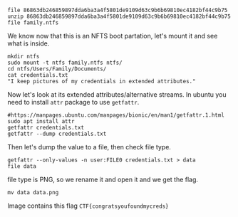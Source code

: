 ```
file 86863db246859897dda6ba3a4f5801de9109d63c9b6b69810ec4182bf44c9b75
unzip 86863db246859897dda6ba3a4f5801de9109d63c9b6b69810ec4182bf44c9b75
file family.ntfs
```
We know now that this is an NFTS boot partation, let's mount it and see what is inside. 
```
mkdir ntfs
sudo mount -t ntfs family.ntfs ntfs/
cd ntfs/Users/Family/Documents/
cat credentials.txt
"I keep pictures of my credentials in extended attributes."
```
Now let's look at its extended attributes/alternative streams. In ubuntu you need to install `attr` package to use `getfattr`.
```
#https://manpages.ubuntu.com/manpages/bionic/en/man1/getfattr.1.html
sudo apt install attr
getfattr credentials.txt
getfattr --dump credentials.txt
```
Then let's dump the value to a file, then check file type. 
```
getfattr --only-values -n user:FILE0 credentials.txt > data
file data
```
file type is PNG, so we rename it and open it and we get the flag. 
```
mv data data.png
```
Image contains this flag `CTF{congratsyoufoundmycreds}`
